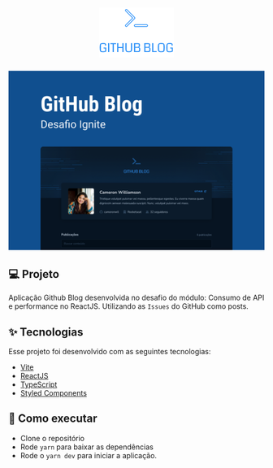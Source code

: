 <h1 align="center">
  <img src=".github/logo.png" />
</h1>

<span align="center">
  <img src=".github/capa.png" />
</span>

## 💻 Projeto

Aplicação Github Blog desenvolvida no desafio do módulo: Consumo de API e performance no ReactJS. Utilizando as `Issues` do GitHub como posts.

## ✨ Tecnologias

Esse projeto foi desenvolvido com as seguintes tecnologias:

- [Vite](https://vitejs.dev)
- [ReactJS](https://reactjs.org)
- [TypeScript](https://www.typescriptlang.org/)
- [Styled Components](https://styled-components.com)

## 🚀 Como executar

- Clone o repositório
- Rode `yarn` para baixar as dependências
- Rode o `yarn dev` para iniciar a aplicação.
